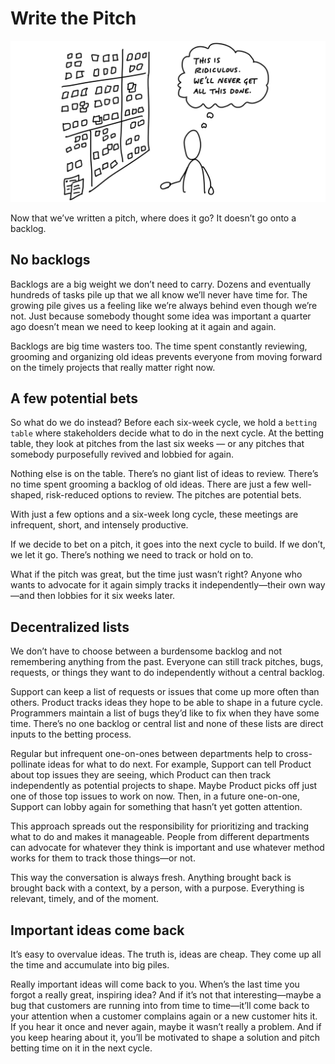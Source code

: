 # Write the Pitch

![Cartoon. A person stands in front of a wall covered in countless sticky notes. A thought bubble above the person says: This is ridiculous. We'll never get all this done.](assets/intro_cartoon-562591e3436e67b04d32287bdc7ff45bfcdb284bfec3ac9a42c14e04f8ab9025.png)

Now that we’ve written a pitch, where does it go? It doesn’t go onto a backlog.

## No backlogs

Backlogs are a big weight we don’t need to carry. Dozens and eventually hundreds of tasks pile up that we all know we’ll never have time for. The growing pile gives us a feeling like we’re always behind even though we’re not. Just because somebody thought some idea was important a quarter ago doesn’t mean we need to keep looking at it again and again.

Backlogs are big time wasters too. The time spent constantly reviewing, grooming and organizing old ideas prevents everyone from moving forward on the timely projects that really matter right now.

## A few potential bets

So what do we do instead? Before each six-week cycle, we hold a `betting table` where stakeholders decide what to do in the next cycle. At the betting table, they look at pitches from the last six weeks — or any pitches that somebody purposefully revived and lobbied for again.

Nothing else is on the table. There’s no giant list of ideas to review. There’s no time spent grooming a backlog of old ideas. There are just a few well-shaped, risk-reduced options to review. The pitches are potential bets.

With just a few options and a six-week long cycle, these meetings are infrequent, short, and intensely productive.

If we decide to bet on a pitch, it goes into the next cycle to build. If we don’t, we let it go. There’s nothing we need to track or hold on to.

What if the pitch was great, but the time just wasn’t right? Anyone who wants to advocate for it again simply tracks it independently—their own way—and then lobbies for it six weeks later.

## Decentralized lists

We don’t have to choose between a burdensome backlog and not remembering anything from the past. Everyone can still track pitches, bugs, requests, or things they want to do independently without a central backlog.

Support can keep a list of requests or issues that come up more often than others. Product tracks ideas they hope to be able to shape in a future cycle. Programmers maintain a list of bugs they’d like to fix when they have some time. There’s no one backlog or central list and none of these lists are direct inputs to the betting process.

Regular but infrequent one-on-ones between departments help to cross-pollinate ideas for what to do next. For example, Support can tell Product about top issues they are seeing, which Product can then track independently as potential projects to shape. Maybe Product picks off just one of those top issues to work on now. Then, in a future one-on-one, Support can lobby again for something that hasn’t yet gotten attention.

This approach spreads out the responsibility for prioritizing and tracking what to do and makes it manageable. People from different departments can advocate for whatever they think is important and use whatever method works for them to track those things—or not.

This way the conversation is always fresh. Anything brought back is brought back with a context, by a person, with a purpose. Everything is relevant, timely, and of the moment.

## Important ideas come back

It’s easy to overvalue ideas. The truth is, ideas are cheap. They come up all the time and accumulate into big piles.

Really important ideas will come back to you. When’s the last time you forgot a really great, inspiring idea? And if it’s not that interesting—maybe a bug that customers are running into from time to time—it’ll come back to your attention when a customer complains again or a new customer hits it. If you hear it once and never again, maybe it wasn’t really a problem. And if you keep hearing about it, you’ll be motivated to shape a solution and pitch betting time on it in the next cycle.
